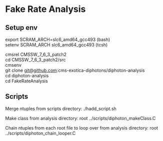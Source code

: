 # Fake Rate Analysis

## Setup env

export SCRAM_ARCH=slc6_amd64_gcc493 (bash)  
setenv SCRAM_ARCH slc6_amd64_gcc493 (tcsh)

cmsrel CMSSW_7_6_3_patch2  
cd CMSSW_7_6_3_patch2/src  
cmsenv  
git clone git@github.com:cms-exotica-diphotons/diphoton-analysis  
cd diphoton-analysis   
cd FakeRateAnalysis  

## Scripts

Merge ntuples from scripts directory: ./hadd_script.sh

Make class from analysis directory: root ../scripts/diphoton_makeClass.C

Chain ntuples from each root file to loop over from analysis directory: root ../scripts/diphoton_chain_looper.C